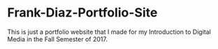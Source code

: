 # Frank-Diaz-Portfolio-Site
This is just a portfolio website that I made for my Introduction to Digital Media in the Fall Semester of 2017.
